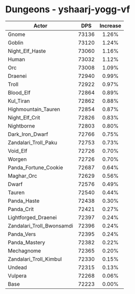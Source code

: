 # Dungeons - yshaarj-yogg-vf
| Actor | DPS | Increase |
|---|:---:|:---:|
|Gnome|73136|1.26%|
|Goblin|73120|1.24%|
|Night_Elf_Haste|73060|1.16%|
|Human|73032|1.12%|
|Orc|73008|1.09%|
|Draenei|72940|0.99%|
|Troll|72922|0.97%|
|Blood_Elf|72864|0.89%|
|Kul_Tiran|72862|0.88%|
|Highmountain_Tauren|72854|0.87%|
|Night_Elf_Crit|72826|0.83%|
|Nightborne|72803|0.80%|
|Dark_Iron_Dwarf|72766|0.75%|
|Zandalari_Troll_Paku|72753|0.73%|
|Void_Elf|72726|0.70%|
|Worgen|72726|0.70%|
|Panda_Fortune_Cookie|72687|0.64%|
|Maghar_Orc|72629|0.56%|
|Dwarf|72576|0.49%|
|Tauren|72540|0.44%|
|Panda_Haste|72438|0.30%|
|Panda_Crit|72421|0.27%|
|Lightforged_Draenei|72397|0.24%|
|Zandalari_Troll_Bwonsamdi|72396|0.24%|
|Panda_Vers|72395|0.24%|
|Panda_Mastery|72382|0.22%|
|Mechagnome|72365|0.20%|
|Zandalari_Troll_Kimbul|72330|0.15%|
|Undead|72315|0.13%|
|Vulpera|72268|0.06%|
|Base|72223|0.00%|
